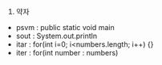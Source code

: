 1. 약자
 - psvm : public static void main 
 - sout : System.out.println
 - itar : for(int i=0; i<numbers.length; i++) {}
 - iter : for(int number : numbers)